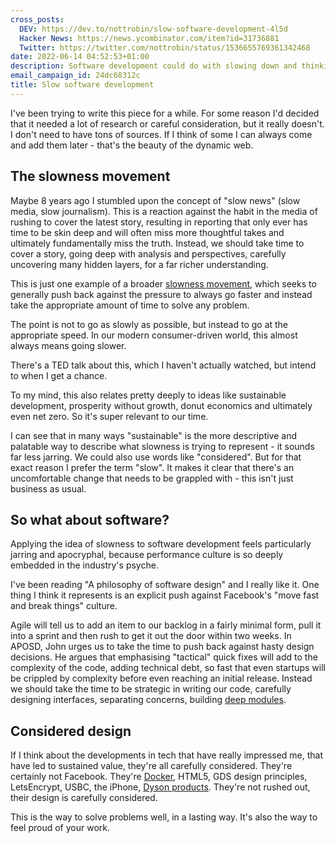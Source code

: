 ```yaml
---
cross_posts:
  DEV: https://dev.to/nottrobin/slow-software-development-4l5d
  Hacker News: https://news.ycombinator.com/item?id=31736881
  Twitter: https://twitter.com/nottrobin/status/1536655769361342468
date: 2022-06-14 04:52:53+01:00
description: Software development could do with slowing down and thinking a bit harder
email_campaign_id: 24dc68312c
title: Slow software development
---
```


I've been trying to write this piece for a while. For some reason I'd decided that it needed a lot of research or careful consideration, but it really doesn't. I don't need to have tons of sources. If I think of some I can always come and add them later - that's the beauty of the dynamic web.

## The slowness movement

Maybe 8 years ago I stumbled upon the concept of "slow news" (slow media, slow journalism). This is a reaction against the habit in the media of rushing to cover the latest story, resulting in reporting that only ever has time to be skin deep and will often miss more thoughtful takes and ultimately fundamentally miss the truth. Instead, we should take time to cover a story, going deep with analysis and perspectives, carefully uncovering many hidden layers, for a far richer understanding.

This is just one example of a broader [slowness movement](https://en.m.wikipedia.org/wiki/Slow_journalism), which seeks to generally push back against the pressure to always go faster and instead take the appropriate amount of time to solve any problem. 

The point is not to go as slowly as possible, but instead to go at the appropriate speed. In our modern consumer-driven world, this almost always means going slower.

There's a TED talk about this, which I haven't actually watched, but intend to when I get a chance.

To my mind, this also relates pretty deeply to ideas like sustainable development, prosperity without growth, donut economics and ultimately even net zero. So it's super relevant to our time.

I can see that in many ways "sustainable" is the more descriptive and palatable way to describe what slowness is trying to represent - it sounds far less jarring. We could also use words like "considered". But for that exact reason I prefer the term "slow". It makes it clear that there's an uncomfortable change that needs to be grappled with - this isn't just business as usual.

## So what about software?

Applying the idea of slowness to software development feels particularly jarring and apocryphal, because performance culture is so deeply embedded in the industry's psyche.

I've been reading "A philosophy of software design" and I really like it. One thing I think it represents is an explicit push against Facebook's "move fast and break things" culture.

Agile will tell us to add an item to our backlog in a fairly minimal form, pull it into a sprint and then rush to get it out the door within two weeks. In APOSD, John urges us to take the time to push back against hasty design decisions. He argues that emphasising "tactical" quick fixes will add to the complexity of the code, adding technical debt, so fast that even startups will be crippled by complexity before even reaching an initial release. Instead we should take the time to be strategic in writing our code, carefully designing interfaces, separating concerns, building [deep modules](https://milkov.tech/assets/psd.pdf#page=31).

## Considered design

If I think about the developments in tech that have really impressed me, that have led to sustained value, they're all carefully considered. They're certainly not Facebook. They're [Docker](https://www.infoworld.com/article/3204171/what-is-docker-the-spark-for-the-container-revolution.amp.html), HTML5, GDS design principles, LetsEncrypt, USBC, the iPhone, [Dyson products](https://www.cascade.app/strategy-factory/studies/dyson-strategy-study). They're not rushed out, their design is carefully considered.

This is the way to solve problems well, in a lasting way. It's also the way to feel proud of your work.